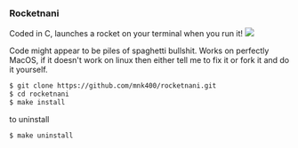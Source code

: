 
### Rocketnani
Coded in C, launches a rocket on your terminal when you run it!
![](https://github.com/mnk400//rocketnani/Rocketani.gif)


Code might appear to be piles of spaghetti bullshit. Works on perfectly MacOS, if it doesn't work on linux then either tell me to fix it or fork it and do it yourself.

```sh
$ git clone https://github.com/mnk400/rocketnani.git
$ cd rocketnani
$ make install
```

to uninstall
```sh
$ make uninstall
```
